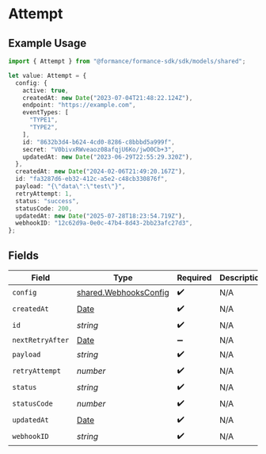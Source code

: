 # Attempt

## Example Usage

```typescript
import { Attempt } from "@formance/formance-sdk/sdk/models/shared";

let value: Attempt = {
  config: {
    active: true,
    createdAt: new Date("2023-07-04T21:48:22.124Z"),
    endpoint: "https://example.com",
    eventTypes: [
      "TYPE1",
      "TYPE2",
    ],
    id: "8632b3d4-b624-4cd0-8286-c8bbbd5a999f",
    secret: "V0bivxRWveaoz08afqjU6Ko/jwO0Cb+3",
    updatedAt: new Date("2023-06-29T22:55:29.320Z"),
  },
  createdAt: new Date("2024-02-06T21:49:20.167Z"),
  id: "fa3287d6-eb32-412c-a5e2-c48cb330876f",
  payload: "{\"data\":\"test\"}",
  retryAttempt: 1,
  status: "success",
  statusCode: 200,
  updatedAt: new Date("2025-07-28T18:23:54.719Z"),
  webhookID: "12c62d9a-0e0c-47b4-8d43-2bb23afc27d3",
};
```

## Fields

| Field                                                                                         | Type                                                                                          | Required                                                                                      | Description                                                                                   | Example                                                                                       |
| --------------------------------------------------------------------------------------------- | --------------------------------------------------------------------------------------------- | --------------------------------------------------------------------------------------------- | --------------------------------------------------------------------------------------------- | --------------------------------------------------------------------------------------------- |
| `config`                                                                                      | [shared.WebhooksConfig](../../../sdk/models/shared/webhooksconfig.md)                         | :heavy_check_mark:                                                                            | N/A                                                                                           |                                                                                               |
| `createdAt`                                                                                   | [Date](https://developer.mozilla.org/en-US/docs/Web/JavaScript/Reference/Global_Objects/Date) | :heavy_check_mark:                                                                            | N/A                                                                                           |                                                                                               |
| `id`                                                                                          | *string*                                                                                      | :heavy_check_mark:                                                                            | N/A                                                                                           |                                                                                               |
| `nextRetryAfter`                                                                              | [Date](https://developer.mozilla.org/en-US/docs/Web/JavaScript/Reference/Global_Objects/Date) | :heavy_minus_sign:                                                                            | N/A                                                                                           |                                                                                               |
| `payload`                                                                                     | *string*                                                                                      | :heavy_check_mark:                                                                            | N/A                                                                                           | {"data":"test"}                                                                               |
| `retryAttempt`                                                                                | *number*                                                                                      | :heavy_check_mark:                                                                            | N/A                                                                                           | 1                                                                                             |
| `status`                                                                                      | *string*                                                                                      | :heavy_check_mark:                                                                            | N/A                                                                                           | success                                                                                       |
| `statusCode`                                                                                  | *number*                                                                                      | :heavy_check_mark:                                                                            | N/A                                                                                           | 200                                                                                           |
| `updatedAt`                                                                                   | [Date](https://developer.mozilla.org/en-US/docs/Web/JavaScript/Reference/Global_Objects/Date) | :heavy_check_mark:                                                                            | N/A                                                                                           |                                                                                               |
| `webhookID`                                                                                   | *string*                                                                                      | :heavy_check_mark:                                                                            | N/A                                                                                           |                                                                                               |